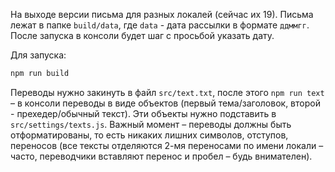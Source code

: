 На выходе версии письма для разных локалей (сейчас их 19). Письма лежат в папке `build/data`, где `data` - дата рассылки в формате `ддммгг`. После запуска в консоли будет шаг с просьбой указать дату.

Для запуска:
```sh
npm run build
```

Переводы нужно закинуть в файл `src/text.txt`, после этого `npm run text` – в консоли переводы в виде объектов (первый тема/заголовок, второй - прехедер/обычный текст). Эти объекты нужно подставить в `src/settings/texts.js`. Важный момент – переводы должны быть отформатированы, то есть никаких лишних символов, отступов, переносов (все тексты отделяются 2-мя переносами по имени локали – часто, переводчики вставляют перенос и пробел – будь внимателен).